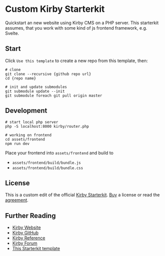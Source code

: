 # Custom Kirby Starterkit

Quickstart an new website using Kirby CMS on a PHP server.
This starterkit assumes, that you work with some kind of js frontend framework, e.g. Svelte.

## Start

Click `Use this template` to create a new repo from this template, then:
```
# clone
git clone --recursive {github repo url}
cd {repo name}

# init and update submodules
git submodule update --init
git submodule foreach git pull origin master
```

## Development

```
# start local php server
php -S localhost:8000 kirby/router.php

# working on frontend
cd assets/frontend
npm run dev
```

Place your frontend into `assets/frontend` and build to
- `assets/frontend/build/bundle.js`
- `assets/frontend/build/bundle.css`

## License

This is a custom edit of the official [Kirby Starterkit](https://github.com/getkirby/starterkit). [Buy](https://getkirby.com/buy) a license or read the [agreement](https://getkirby.com/license).

## Further Reading

- [Kirby Website](https://getkirby.com)
- [Kirby GitHub](https://github.com/getkirby)
- [Kirby Reference](http://getkirby.com/docs/reference)
- [Kirby Forum](https://forum.getkirby.com)
- [This Starterkit template](https://github.com/moritzebeling/kirby-starterkit)
